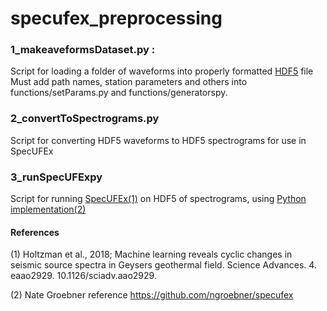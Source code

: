 # specufex_preprocessing


### 1_makeaveformsDataset.py : 

Script for loading a folder of waveforms into properly formatted [HDF5](https://en.wikipedia.org/wiki/Hierarchical_Data_Format) file Must add path names, station parameters and others into functions/setParams.py and functions/generatorspy.


### 2_convertToSpectrograms.py

Script for converting HDF5 waveforms to HDF5 spectrograms for use in SpecUFEx


### 3_runSpecUFExpy

Script for running [SpecUFEx(1)](https://advances.sciencemag.org/content/4/5/eaao2929) on HDF5 of spectrograms, using [Python implementation(2)](https://github.com/ngroebner/specufex)





#### References


(1) Holtzman et al., 2018; Machine learning reveals cyclic changes in seismic source spectra in Geysers geothermal field. Science Advances. 4. eaao2929. 10.1126/sciadv.aao2929. 


(2) Nate Groebner reference https://github.com/ngroebner/specufex
